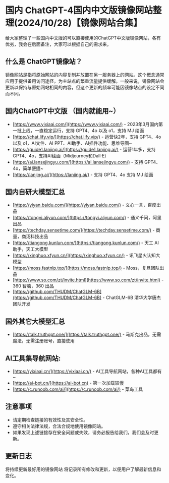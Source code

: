 
# 国内 ChatGPT-4国内中文版镜像网站整理(2024/10/28)【镜像网站合集】

给大家整理了一些国内中文版的可以直接使用的ChatGPT中文版镜像网站，各有优劣，我会在后面备注，大家可以根据自己的需求来。

## 什么是 ChatGPT镜像站？

镜像网站是指将原始网站的内容复制并放置在另一服务器上的网站。这个概念通常应用于提供备用访问途径，为主站点的繁重流量提供缓解。一般来说，镜像网站会更新以保持与原始网站相同的内容，但这个更新的频率可能因镜像站点的设定不同而不同。


## 国内ChatGPT中文版  （国内就能用~）

- [https://www.yixiaai.com/](https://www.yixiaai.com/) - 2023年3月国内第一批上线，一直稳定运行，支持 GPT4、4o 以及 o1，支持 MJ 绘画
- [https://chat.lify.vip/](https://chat.lify.vip/) - 运营快2年，支持 GPT4、4o 以及 o1，AI文件、AI PPT、AI助手、AI插件功能、思维导图~
- [https://guide1.lanjing.ai/](https://guide1.lanjing.ai/) - 运营1年多，支持 GPT4、4o，支持AI绘画（Midjourney和Dall·E）
- [https://ai.lansejingyu.com/](https://ai.lansejingyu.com/) - 支持 GPT4、4o，简单便捷~
- [https://lanjing.ai/](https://lanjing.ai/) - 支持 GPT4、4o 支持 MJ 绘画

## 国内自研大模型汇总

- [https://yiyan.baidu.com/](https://yiyan.baidu.com/) - 文心一言，百度出品
- [https://tongyi.aliyun.com/](https://tongyi.aliyun.com/) - 通义千问，阿里出品
- [https://techday.sensetime.com/](https://techday.sensetime.com/) - 商量，商汤科技出品
- [https://tiangong.kunlun.com/](https://tiangong.kunlun.com/) - 天工 AI 助手，天工大模型
- [https://xinghuo.xfyun.cn/](https://xinghuo.xfyun.cn/) - 讯飞星火认知大模型
- [https://moss.fastnlp.top/](https://moss.fastnlp.top/) - Moss，复旦团队出品
- [https://www.so.com/zt/invite.html](https://www.so.com/zt/invite.html) - 360 智脑，360 出品
- [https://github.com/THUDM/ChatGLM-6B](https://github.com/THUDM/ChatGLM-6B) - ChatGLM-6B 清华大学唐杰团队开发

## 国外其它大模型汇总

- [https://talk.truthgpt.one/](https://talk.truthgpt.one/) - 马斯克出品，无需魔法，无需注册账号，直接使用

## AI工具集导航网站:
- [https://yixiaai.cn/](https://yixiaai.cn/) - AI工具导航网站，各种AI工具都有~
- [https://ai-bot.cn/](https://ai-bot.cn) - 第一次加载较慢
- [https://c.runoob.com/ai/](https://c.runoob.com/ai/) - 菜鸟工具

## 注意事项

- 请定期检查链接的有效性及其安全性。
- 遵守相关法律法规，合法合规地使用镜像网站。
- 如果发现上述链接存在安全问题或失效，请务必报告给我们，我们会及时更新。

## 更新日志

将持续更新最好用的镜像网站
将记录所有修改和更新，以便用户了解最新信息和变化。
